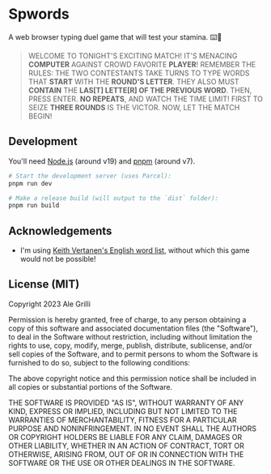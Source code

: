 # Spwords

A web browser typing duel game that will test your stamina. ⌨️🥊

> WELCOME TO TONIGHT'S EXCITING MATCH! 
> IT'S MENACING **COMPUTER** AGAINST CROWD FAVORITE **PLAYER**!
> REMEMBER THE RULES: 
> THE TWO CONTESTANTS TAKE TURNS TO TYPE WORDS THAT **START** WITH THE **ROUND'S LETTER**. 
> THEY ALSO MUST **CONTAIN** THE **LAS[T] LETTE[R] OF THE PREVIOUS WORD**. 
> THEN, PRESS ENTER. 
> **NO REPEATS**, AND WATCH THE TIME LIMIT! 
> FIRST TO SEIZE **THREE ROUNDS** IS THE VICTOR. 
> NOW, LET THE MATCH BEGIN!


## Development

You'll need [Node.js](https://nodejs.org/) (around v19) and [pnpm](https://pnpm.io/) (around v7).

```sh
# Start the development server (uses Parcel):
pnpm run dev

# Make a release build (will output to the `dist` folder):
pnpm run build
```

## Acknowledgements

- I'm using [Keith Vertanen's English word list][words], without which this game would not be possible!

[words]: https://keithv.com/software/wlist/

## License (MIT)

Copyright 2023 Ale Grilli

Permission is hereby granted, free of charge, to any person obtaining a copy of this software and associated documentation files (the "Software"), to deal in the Software without restriction, including without limitation the rights to use, copy, modify, merge, publish, distribute, sublicense, and/or sell copies of the Software, and to permit persons to whom the Software is furnished to do so, subject to the following conditions:

The above copyright notice and this permission notice shall be included in all copies or substantial portions of the Software.

THE SOFTWARE IS PROVIDED "AS IS", WITHOUT WARRANTY OF ANY KIND, EXPRESS OR IMPLIED, INCLUDING BUT NOT LIMITED TO THE WARRANTIES OF MERCHANTABILITY, FITNESS FOR A PARTICULAR PURPOSE AND NONINFRINGEMENT. IN NO EVENT SHALL THE AUTHORS OR COPYRIGHT HOLDERS BE LIABLE FOR ANY CLAIM, DAMAGES OR OTHER LIABILITY, WHETHER IN AN ACTION OF CONTRACT, TORT OR OTHERWISE, ARISING FROM, OUT OF OR IN CONNECTION WITH THE SOFTWARE OR THE USE OR OTHER DEALINGS IN THE SOFTWARE.

